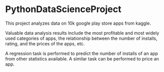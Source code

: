 # PythonDataScienceProject

This project analyzes data on 10k google play store apps from kaggle.

Valuable data analysis results include the most profitable and most widely used categories of apps, the relationship between the number of installs, rating, and the prices of the apps, etc.

A regression task is performed to predict the number of installs of an app from other statistics available. A similar task can be performed to price an app.
